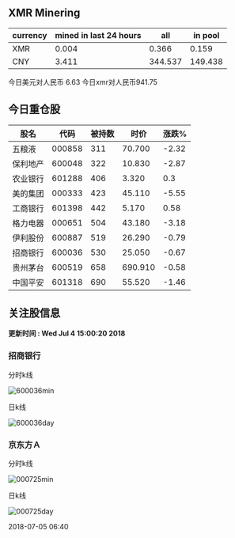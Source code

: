 ## XMR Minering

|currency|mined in last 24 hours|all|in pool|
|---|---|---|---|
|XMR|0.004|0.366|0.159|
|CNY|3.411|344.537|149.438|

今日美元对人民币 6.63	今日xmr对人民币941.75


## 今日重仓股 

|股名|代码|被持数|时价|涨跌%|
|---|---|---|---|---|
|五粮液|000858|311|70.700|-2.32|
|保利地产|600048|322|10.830|-2.87|
|农业银行|601288|406|3.320|0.3|
|美的集团|000333|423|45.110|-5.55|
|工商银行|601398|442|5.170|0.58|
|格力电器|000651|504|43.180|-3.18|
|伊利股份|600887|519|26.290|-0.79|
|招商银行|600036|530|25.050|-0.67|
|贵州茅台|600519|658|690.910|-0.58|
|中国平安|601318|690|55.520|-1.46|

## 关注股信息
**更新时间 : Wed Jul  4 15:00:20 2018**
### 招商银行 
分时k线

![600036min](http://image.sinajs.cn/newchart/min/n/sh600036.gif)

日k线

![600036day](http://image.sinajs.cn/newchart/daily/n/sh600036.gif)

### 京东方Ａ 
分时k线

![000725min](http://image.sinajs.cn/newchart/min/n/sz000725.gif)

日k线

![000725day](http://image.sinajs.cn/newchart/daily/n/sz000725.gif)

2018-07-05 06:40